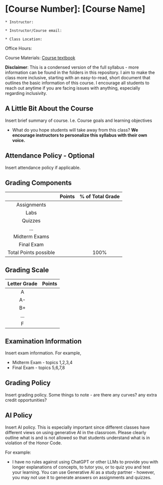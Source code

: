# [Course Number]: [Course Name] 

    * Instructor:

    * Instructor/Course email:

    * Class Location:

Office Hours:

Course Materials: [Course textbook](https://www.google.com/)

**Disclaimer**: This is a condensed version of the full syllabus - more information can be found in the folders in this repository. I aim to make the class more inclusive, starting with an easy-to-read, short document that outlines the basic information of this course. I encourage all students to reach out anytime if you are facing issues with anything, especially regarding inclusivity.

## A Little Bit About the Course
Insert brief summary of course. I.e. Course goals and learning objectives
* What do you hope students will take away from this class? **We encourage instructors to personalize this syllabus with their own voice.**

## Attendance Policy - Optional
Insert attendance policy if applicable. 

## Grading Components
|  	      | Points | % of Total Grade | 
|:-------:|:-----:|:-----:|  
| Assignments |  |  | 	 
| Labs |  |  | 
| Quizzes  |  |  |
| ...  |  |	 |  
| Midterm Exams  |  |  | 
| Final Exam  |  |  | 
| Total Points possible |  | 100% |

## Grading Scale
|Letter Grade| Points |
|:-----:|:-----:| 
|A|  |   	 
|A-|  |   
|B+|  |  
| ...  |  |	  
| F  |  |  

## Examination Information
Insert exam information. For example, 
* Midterm Exam - topics 1,2,3,4
* Final Exam - topics 5,6,7,8

## Grading Policy
Insert grading policy. Some things to note - are there any curves? any extra credit opportunities?

## AI Policy
Insert AI policy. This is especially important since different classes have different views on using generative AI in the classroom. Please clearly outline what is and is not allowed so that students understand what is in violation of the Honor Code. 

For example: 
*  I have no rules against using ChatGPT or other LLMs to provide you with longer explanations of concepts, to tutor you, or to quiz you and test your learning. You can use Generative AI as a study partner - however, you may not use it to generate answers on assignments and quizzes.

